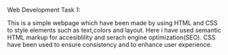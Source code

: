 Web Development
Task 1:

This is a simple webpage which have been made by using HTML and CSS to style elements such as text,colors and layout.
Here i have used semantic HTML markup for accesiblility and serach engine optimization(SEO).
CSS have been used to ensure consistency and to enhance user experience.

